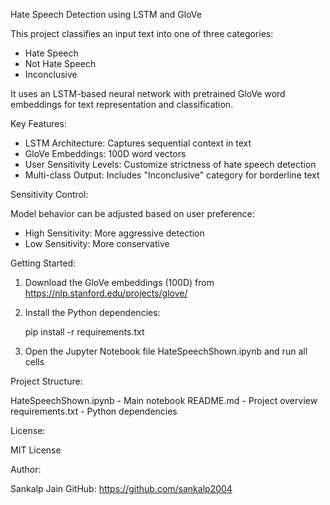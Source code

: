 Hate Speech Detection using LSTM and GloVe

This project classifies an input text into one of three categories:
- Hate Speech
- Not Hate Speech
- Inconclusive

It uses an LSTM-based neural network with pretrained GloVe word embeddings for text representation and classification.

Key Features:

- LSTM Architecture: Captures sequential context in text
- GloVe Embeddings: 100D word vectors
- User Sensitivity Levels: Customize strictness of hate speech detection
- Multi-class Output: Includes "Inconclusive" category for borderline text

Sensitivity Control:

Model behavior can be adjusted based on user preference:
- High Sensitivity: More aggressive detection
- Low Sensitivity: More conservative

Getting Started:

1. Download the GloVe embeddings (100D) from https://nlp.stanford.edu/projects/glove/
2. Install the Python dependencies:

   pip install -r requirements.txt

3. Open the Jupyter Notebook file HateSpeechShown.ipynb and run all cells

Project Structure:

HateSpeechShown.ipynb       - Main notebook
README.md                   - Project overview
requirements.txt            - Python dependencies

License:

MIT License

Author:

Sankalp Jain
GitHub: https://github.com/sankalp2004